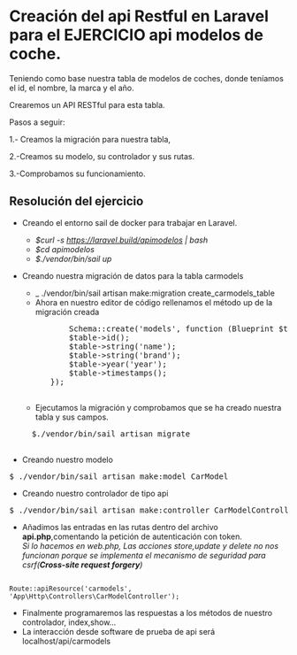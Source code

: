 # Creación del api Restful en Laravel para el EJERCICIO api modelos de coche.
Teniendo como base nuestra tabla de modelos de coches, donde teníamos el id, el nombre, la marca y el año. 

Crearemos un API RESTful para esta tabla.

Pasos a seguir:

1.- Creamos la migración para nuestra tabla,

2.-Creamos su modelo, su controlador y sus rutas.

3.-Comprobamos su funcionamiento.

## Resolución del ejercicio
* Creando el entorno sail de docker para trabajar en Laravel.

    - _$curl -s https://laravel.build/apimodelos | bash_
    - _$cd apimodelos_
    - _$./vendor/bin/sail up_

* Creando nuestra migración de datos para la tabla carmodels
    - _ ./vendor/bin/sail artisan make:migration create_carmodels_table
    - Ahora en nuestro editor de código rellenamos el método up de la migración creada
    <pre>
            Schema::create('models', function (Blueprint $table) {
            $table->id();
            $table->string('name');
            $table->string('brand');
            $table->year('year');
            $table->timestamps();
        }); 
    </pre>
    - Ejecutamos la migración y comprobamos que se ha creado nuestra tabla y sus campos.
    <pre>
    $./vendor/bin/sail artisan migrate
    </pre>

* Creando nuestro modelo
<pre>
$ ./vendor/bin/sail artisan make:model CarModel
</pre>

* Creando nuestro controlador de tipo api
<pre>
$ ./vendor/bin/sail artisan make:controller CarModelController --api
</pre>

* Añadimos las entradas en las rutas dentro del archivo **api.php**,comentando la petición de autenticación con token.<br> _Si lo hacemos en web.php, Las acciones store,update y delete no nos funcionan porque se implementa el mecanismo de seguridad para csrf(__Cross-site request forgery__)_ 
<code>
Route::apiResource('carmodels', 'App\Http\Controllers\CarModelController');
</code>

* Finalmente programaremos las respuestas a los métodos de nuestro controlador, index,show...
* La interacción desde software de prueba de api será localhost/api/carmodels
